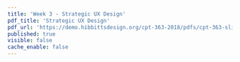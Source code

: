 ```yaml
---
title: 'Week 3 - Strategic UX Design'
pdf_title: 'Strategic UX Design'
pdf_url: 'https://demo.hibbittsdesign.org/cpt-363-2018/pdfs/cpt-363-slides-placeholder.pdf'
published: true
visible: false
cache_enable: false
---
```

